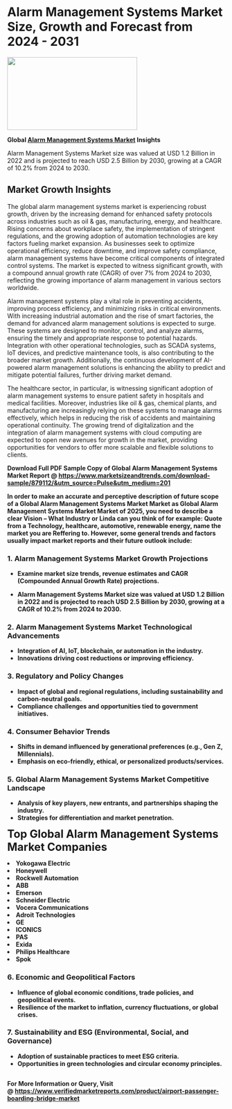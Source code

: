 <H1>Alarm Management Systems Market Size, Growth and Forecast from 2024 - 2031</H1><img class="aligncenter size-medium wp-image-584254" src="https://thirdeyenews.in/wp-content/uploads/2024/09/Global-Market-Research-300x168.jpeg" alt="" width="300" height="168" /><p><strong>Global&nbsp;<a href="https://www.marketsizeandtrends.com/download-sample/879112/&amp;utm_source=Pulse&amp;utm_medium=201">Alarm Management Systems Market</a> Insights</strong></p><p>Alarm Management Systems Market size was valued at USD 1.2 Billion in 2022 and is projected to reach USD 2.5 Billion by 2030, growing at a CAGR of 10.2% from 2024 to 2030.</p><p><h2>Market Growth Insights</h2> <p>The global alarm management systems market is experiencing robust growth, driven by the increasing demand for enhanced safety protocols across industries such as oil & gas, manufacturing, energy, and healthcare. Rising concerns about workplace safety, the implementation of stringent regulations, and the growing adoption of automation technologies are key factors fueling market expansion. As businesses seek to optimize operational efficiency, reduce downtime, and improve safety compliance, alarm management systems have become critical components of integrated control systems. The market is expected to witness significant growth, with a compound annual growth rate (CAGR) of over 7% from 2024 to 2030, reflecting the growing importance of alarm management in various sectors worldwide.</p> <p><strong></strong></p> <p>Alarm management systems play a vital role in preventing accidents, improving process efficiency, and minimizing risks in critical environments. With increasing industrial automation and the rise of smart factories, the demand for advanced alarm management solutions is expected to surge. These systems are designed to monitor, control, and analyze alarms, ensuring the timely and appropriate response to potential hazards. Integration with other operational technologies, such as SCADA systems, IoT devices, and predictive maintenance tools, is also contributing to the broader market growth. Additionally, the continuous development of AI-powered alarm management solutions is enhancing the ability to predict and mitigate potential failures, further driving market demand.</p> <p>The healthcare sector, in particular, is witnessing significant adoption of alarm management systems to ensure patient safety in hospitals and medical facilities. Moreover, industries like oil & gas, chemical plants, and manufacturing are increasingly relying on these systems to manage alarms effectively, which helps in reducing the risk of accidents and maintaining operational continuity. The growing trend of digitalization and the integration of alarm management systems with cloud computing are expected to open new avenues for growth in the market, providing opportunities for vendors to offer more scalable and flexible solutions to clients.</p> <p><strong></p><p><span class=""><strong>Download Full PDF Sample Copy of Global Alarm Management Systems Market Report</strong> @ <a href="https://www.marketsizeandtrends.com/download-sample/879112/&amp;utm_source=Pulse&amp;utm_medium=201" target="_blank">https://www.marketsizeandtrends.com/download-sample/879112/&amp;utm_source=Pulse&amp;utm_medium=201</a></span></p><p>In order to make an accurate and perceptive description of future scope of a Global&nbsp;Alarm Management Systems Market Market as Global&nbsp;Alarm Management Systems Market Market of 2025, you need to describe a clear Vision &ndash; What Industry or Linda can you think of for example: Quote from a Technology, healthcare, automotive, renewable energy, name the market you are Reffering to. However, some general trends and factors usually impact market reports and their future outlook include:</p><h3>1.&nbsp;<strong>Alarm Management Systems Market Growth Projections</strong></h3><ul><li>Examine market size trends, revenue estimates and CAGR (Compounded Annual Growth Rate) projections.</li><li><p>Alarm Management Systems Market size was valued at USD 1.2 Billion in 2022 and is projected to reach USD 2.5 Billion by 2030, growing at a CAGR of 10.2% from 2024 to 2030.</p></li></ul><h3>2.&nbsp;<strong>Alarm Management Systems Market Technological Advancements</strong></h3><ul><li>Integration of AI, IoT, blockchain, or automation in the industry.</li><li>Innovations driving cost reductions or improving efficiency.</li></ul><h3>3.&nbsp;<strong>Regulatory and Policy Changes</strong></h3><ul><li>Impact of global and regional regulations, including sustainability and carbon-neutral goals.</li><li>Compliance challenges and opportunities tied to government initiatives.</li></ul><h3>4.&nbsp;<strong>Consumer Behavior Trends</strong></h3><ul><li>Shifts in demand influenced by generational preferences (e.g., Gen Z, Millennials).</li><li>Emphasis on eco-friendly, ethical, or personalized products/services.</li></ul><h3>5.&nbsp;<strong>Global Alarm Management Systems Market Competitive Landscape</strong></h3><ul><li>Analysis of key players, new entrants, and partnerships shaping the industry.</li><li>Strategies for differentiation and market penetration.</li></ul><p data-pm-slice="1 1 []"><span style="color: inherit; font-family: inherit; font-size: 25px;">Top Global Alarm Management Systems Market Companies</span></p><div class="" data-test-id=""><p><li>Yokogawa Electric</li><li> Honeywell</li><li> Rockwell Automation</li><li> ABB</li><li> Emerson</li><li> Schneider Electric</li><li> Vocera Communications</li><li> Adroit Technologies</li><li> GE</li><li> ICONICS</li><li> PAS</li><li> Exida</li><li> Philips Healthcare</li><li> Spok</li></p></div><h3>6.&nbsp;<strong>Economic and Geopolitical Factors</strong></h3><ul><li>Influence of global economic conditions, trade policies, and geopolitical events.</li><li>Resilience of the market to inflation, currency fluctuations, or global crises.</li></ul><h3>7.&nbsp;<strong>Sustainability and ESG (Environmental, Social, and Governance)</strong></h3><ul><li>Adoption of sustainable practices to meet ESG criteria.</li><li>Opportunities in green technologies and circular economy principles.</li></ul><h2><strong style="font-size: 14px;">For More Information or Query, Visit @&nbsp;</strong><a style="background-color: #ffffff; font-size: 14px;" href="https://www.marketsizeandtrends.com/report/alarm-management-systems-market/" target="_blank">https://www.verifiedmarketreports.com/product/airport-passenger-boarding-bridge-market</a></h2>
